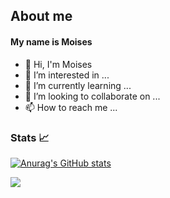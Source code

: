 <h2>About me</h2>
<h4>My name is Moises</h4>


- 👋 Hi, I'm Moises
- 👀 I’m interested in ...
- 🌱 I’m currently learning ...
- 💞️ I’m looking to collaborate on ...
- 📫 How to reach me ...
<h3>Stats 📈</h3>

[![Anurag's GitHub stats](https://github-readme-stats.vercel.app/api?username=sousam02&show_icons=true&theme=radical)](https://github.com/anuraghazra/github-readme-stats)

<img src = "https://github-readme-stats.vercel.app/api/top-langs/?username=sousam02&layout=compact&theme=radical">


<!---
sousam02/sousam02 is a ✨ special ✨ repository because its `README.md` (this file) appears on your GitHub profile.
You can click the Preview link to take a look at your changes.
--->
